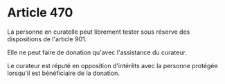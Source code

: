 # Article 470

La personne en curatelle peut librement tester sous réserve des dispositions de l'article 901.

Elle ne peut faire de donation qu'avec l'assistance du curateur.

Le curateur est réputé en opposition d'intérêts avec la personne protégée lorsqu'il est bénéficiaire de la donation.
